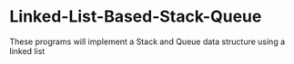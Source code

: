 # Linked-List-Based-Stack-Queue
These programs will implement a Stack and Queue data structure using a linked list
